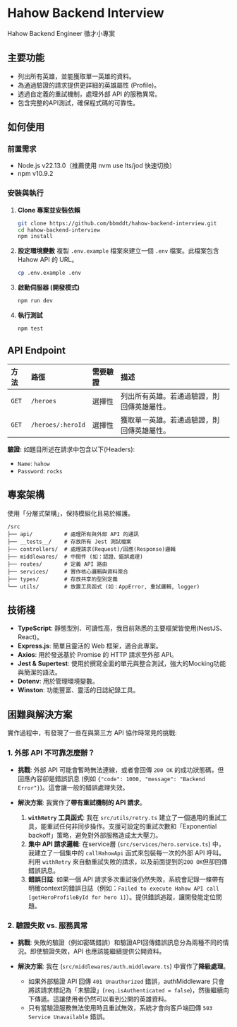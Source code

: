 # Hahow Backend Interview

Hahow Backend Engineer 徵才小專案

## 主要功能

-   列出所有英雄，並能獲取單一英雄的資料。
-   為通過驗證的請求提供更詳細的英雄屬性 (Profile)。
-   透過自定義的重試機制，處理外部 API 的服務異常。
-   包含完整的API測試，確保程式碼的可靠性。

## 如何使用

### 前置需求

-   Node.js v22.13.0（推薦使用 nvm use lts/jod 快速切換）
-   npm v10.9.2

### 安裝與執行

1.  **Clone 專案並安裝依賴**
    ```bash
    git clone https://github.com/bbmddt/hahow-backend-interview.git
    cd hahow-backend-interview
    npm install
    ```

2.  **設定環境變數**
    複製 `.env.example` 檔案來建立一個 `.env` 檔案。此檔案包含Hahow API 的 URL。
    ```bash
    cp .env.example .env
    ```

3.  **啟動伺服器 (開發模式)**
    ```bash
    npm run dev
    ```

4.  **執行測試**
    ```bash
    npm test
    ```

## API Endpoint

| 方法  | 路徑              | 需要驗證 | 描述                                       |
| :---- | :---------------- | :------- | :----------------------------------------- |
| `GET` | `/heroes`         | 選擇性   | 列出所有英雄。若通過驗證，則回傳英雄屬性。 |
| `GET` | `/heroes/:heroId` | 選擇性   | 獲取單一英雄。若通過驗證，則回傳英雄屬性。 |

**驗證:**
如題目所述在請求中包含以下(Headers):
-   `Name`: `hahow`
-   `Password`: `rocks`

## 專案架構

使用「分層式架構」，保持模組化且易於維護。

```
/src
├── api/          # 處理所有與外部 API 的通訊
├── __tests__/    # 存放所有 Jest 測試檔案
├── controllers/  # 處理請求(Request)/回應(Response)邏輯
├── middlewares/  # 中間件 (如：認證、錯誤處理)
├── routes/       # 定義 API 路由
├── services/     # 實作核心邏輯與資料聚合
├── types/        # 存放共享的型別定義
└── utils/        # 放置工具函式 (如：AppError, 重試邏輯, logger)
```

## 技術棧

-   **TypeScript**: 靜態型別、可讀性高，我目前熟悉的主要框架皆使用(NestJS、React)。
-   **Express.js**: 簡單且靈活的 Web 框架，適合此專案。
-   **Axios**: 用於發送基於 Promise 的 HTTP 請求至外部 API。
-   **Jest & Supertest**: 使用於撰寫全面的單元與整合測試，強大的Mocking功能與簡潔的語法。
-   **Dotenv**: 用於管理環境變數。
-   **Winston**: 功能豐富、靈活的日誌紀錄工具。

## 困難與解決方案

實作過程中，有發現了一些在與第三方 API 協作時常見的挑戰:

### 1. 外部 API 不可靠怎麼辦？

-   **挑戰**: 外部 API 可能會暫時無法連線，或者會回傳 `200 OK` 的成功狀態碼，但回應內容卻是錯誤訊息 (例如 `{"code": 1000, "message": "Backend Error"}`)。這會讓一般的錯誤處理失效。

-   **解決方案**: 我實作了**帶有重試機制的 API 請求**。
    1.  **`withRetry` 工具函式**: 我在 `src/utils/retry.ts` 建立了一個通用的重試工具，能重試任何非同步操作。支援可設定的重試次數和「Exponential backoff」策略，避免對外部服務造成太大壓力。
    2.  **集中 API 請求邏輯**: 在service層 (`src/services/hero.service.ts`) 中，我建立了一個集中的 `callHahowApi` 函式來包裝每一次的外部 API 呼叫。利用 `withRetry` 來自動重試失敗的請求，以及前面提到的`200 OK`但卻回傳錯誤訊息。
    3.  **錯誤日誌**: 如果一個 API 請求多次重試後仍然失敗，系統會記錄一條帶有明確context的錯誤日誌（例如：`Failed to execute Hahow API call [getHeroProfileById for hero 1]`）。提供錯誤追蹤，讓開發能定位問題。

### 2. 驗證失敗 vs. 服務異常

-   **挑戰**: 失敗的驗證（例如密碼錯誤）和驗證API回傳錯誤訊息分為兩種不同的情況。即使驗證失敗，API 也應該能繼續提供公開資料。

-   **解決方案**: 我在 (`src/middlewares/auth.middleware.ts`) 中實作了**降級處理**。
    -   如果外部驗證 API 回傳 `401 Unauthorized` 錯誤，authMiddleware 只會將該請求標記為「未驗證」(`req.isAuthenticated = false`)，然後繼續向下傳遞。這讓使用者仍然可以看到公開的英雄資料。
    -   只有當驗證服務無法使用時且重試無效，系統才會向客戶端回傳 `503 Service Unavailable` 錯誤。
